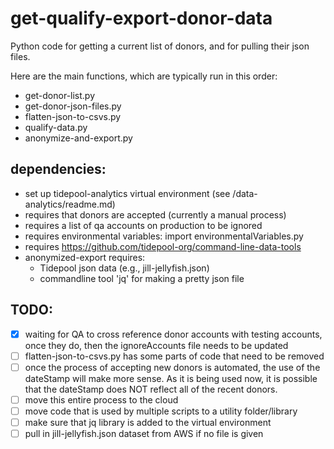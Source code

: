 # get-qualify-export-donor-data

Python code for getting a current list of donors, and for pulling
their json files.

Here are the main functions, which are typically run in this order:
* get-donor-list.py
* get-donor-json-files.py
* flatten-json-to-csvs.py
* qualify-data.py
* anonymize-and-export.py

## dependencies:
* set up tidepool-analytics virtual environment (see /data-analytics/readme.md)
* requires that donors are accepted (currently a manual process)
* requires a list of qa accounts on production to be ignored
* requires environmental variables: import environmentalVariables.py
* requires https://github.com/tidepool-org/command-line-data-tools
* anonymized-export requires:
    * Tidepool json data (e.g., jill-jellyfish.json)
    * commandline tool 'jq' for making a pretty json file

## TODO:
- [X] waiting for QA to cross reference donor accounts with testing accounts,
once they do, then the ignoreAccounts file needs to be updated
- [ ] flatten-json-to-csvs.py has some parts of code that need to be removed 
- [ ] once the process of accepting new donors is automated, the use of the
dateStamp will make more sense. As it is being used now, it is possible that
the dateStamp does NOT reflect all of the recent donors.
- [ ] move this entire process to the cloud
- [ ] move code that is used by multiple scripts to a utility folder/library
- [ ] make sure that jq library is added to the virtual environment
- [ ] pull in jill-jellyfish.json dataset from AWS if no file is given
